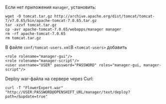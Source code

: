 Если нет приложения `manager`, установить:

    wget -O tomcat.tar.gz http://archive.apache.org/dist/tomcat/tomcat-7/v7.0.65/bin/apache-tomcat-7.0.65.tar.gz
    tar -xzvf tomcat.tar.gz
    cp -avr apache-tomcat-7.0.65/webapps/manager manager
    rm -rf apache-tomcat-7.0.65
    rm tomcat.tar.gz

В файле `conf/tomcat-users.xml`В `<tomcat-users>` добавить

    <role rolename="manager-gui"/>
    <role rolename="manager-script"/>
    <user username="USER" password="PASSWORD" roles="manager-gui, manager-script"/>

Deploy war-файла на сервере через Curl:

    curl -T "FlowerExpert.war" "http://USER:PASSWORD@OPENSHIFT_URL/manager/text/deploy?path=/&update=true"